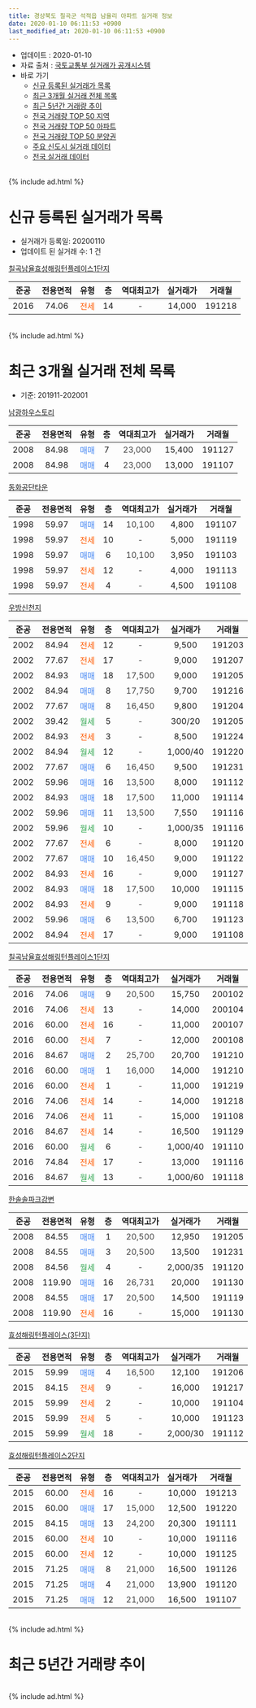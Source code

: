 ```yaml
---
title: 경상북도 칠곡군 석적읍 남율리 아파트 실거래 정보
date: 2020-01-10 06:11:53 +0900
last_modified_at: 2020-01-10 06:11:53 +0900
---
```


* 업데이트 : 2020-01-10
* 자료 출처 : [국토교통부 실거래가 공개시스템](http://rt.molit.go.kr)
* 바로 가기
    * [신규 등록된 실거래가 목록](#신규-등록된-실거래가-목록)
    * [최근 3개월 실거래 전체 목록](#최근-3개월-실거래-전체-목록)
    * [최근 5년간 거래량 추이](#최근-5년간-거래량-추이)
    * [전국 거래량 TOP 50 지역](https://inasie.github.io/apt-trade-info/최근-3개월-전국에서-가장-거래가-많이-발생한-지역)
    * [전국 거래량 TOP 50 아파트](https://inasie.github.io/apt-trade-info/최근-3개월-전국에서-가장-거래가-많이-발생한-아파트)
    * [전국 거래량 TOP 50 분양권](https://inasie.github.io/apt-trade-info/최근-3개월-전국에서-가장-거래가-많이-발생한-분양권)
    * [주요 신도시 실거래 데이터](https://inasie.github.io/apt-trade-info/주요-신도시)
    * [전국 실거래 데이터](https://inasie.github.io/apt-trade-info/전국)
<br>
{% include ad.html %}
<br>

# 신규 등록된 실거래가 목록
* 실거래가 등록일: 20200110
* 업데이트 된 실거래 수: 1 건


[칠곡남율효성해링턴플레이스1단지](https://search.naver.com/search.naver?query=%EA%B2%BD%EC%83%81%EB%B6%81%EB%8F%84+%EC%B9%A0%EA%B3%A1%EA%B5%B0+%EC%84%9D%EC%A0%81%EC%9D%8D+%EB%82%A8%EC%9C%A8%EB%A6%AC+%EC%B9%A0%EA%B3%A1%EB%82%A8%EC%9C%A8%ED%9A%A8%EC%84%B1%ED%95%B4%EB%A7%81%ED%84%B4%ED%94%8C%EB%A0%88%EC%9D%B4%EC%8A%A41%EB%8B%A8%EC%A7%80)

|준공|전용면적|유형|층|역대최고가|실거래가|거래월|
|:---:|:---:|:---:|:---:|:---:|:---:|:---:|
|2016|74.06|<span style="color:#ff5a00">전세</span>|14|<span style="color:#444444">-</span>|14,000|191218|


<br>
{% include ad.html %}
<br>

# 최근 3개월 실거래 전체 목록
* 기준: 201911-202001


[남광하우스토리](https://search.naver.com/search.naver?query=%EA%B2%BD%EC%83%81%EB%B6%81%EB%8F%84+%EC%B9%A0%EA%B3%A1%EA%B5%B0+%EC%84%9D%EC%A0%81%EC%9D%8D+%EB%82%A8%EC%9C%A8%EB%A6%AC+%EB%82%A8%EA%B4%91%ED%95%98%EC%9A%B0%EC%8A%A4%ED%86%A0%EB%A6%AC)

|준공|전용면적|유형|층|역대최고가|실거래가|거래월|
|:---:|:---:|:---:|:---:|:---:|:---:|:---:|
|2008|84.98|<span style="color:#4285f3">매매</span>|7|<span style="color:#444444">23,000</span>|15,400|191127|
|2008|84.98|<span style="color:#4285f3">매매</span>|4|<span style="color:#444444">23,000</span>|13,000|191107|

[동화공단타운](https://search.naver.com/search.naver?query=%EA%B2%BD%EC%83%81%EB%B6%81%EB%8F%84+%EC%B9%A0%EA%B3%A1%EA%B5%B0+%EC%84%9D%EC%A0%81%EC%9D%8D+%EB%82%A8%EC%9C%A8%EB%A6%AC+%EB%8F%99%ED%99%94%EA%B3%B5%EB%8B%A8%ED%83%80%EC%9A%B4)

|준공|전용면적|유형|층|역대최고가|실거래가|거래월|
|:---:|:---:|:---:|:---:|:---:|:---:|:---:|
|1998|59.97|<span style="color:#4285f3">매매</span>|14|<span style="color:#444444">10,100</span>|4,800|191107|
|1998|59.97|<span style="color:#ff5a00">전세</span>|10|<span style="color:#444444">-</span>|5,000|191119|
|1998|59.97|<span style="color:#4285f3">매매</span>|6|<span style="color:#444444">10,100</span>|3,950|191103|
|1998|59.97|<span style="color:#ff5a00">전세</span>|12|<span style="color:#444444">-</span>|4,000|191113|
|1998|59.97|<span style="color:#ff5a00">전세</span>|4|<span style="color:#444444">-</span>|4,500|191108|

[우방신천지](https://search.naver.com/search.naver?query=%EA%B2%BD%EC%83%81%EB%B6%81%EB%8F%84+%EC%B9%A0%EA%B3%A1%EA%B5%B0+%EC%84%9D%EC%A0%81%EC%9D%8D+%EB%82%A8%EC%9C%A8%EB%A6%AC+%EC%9A%B0%EB%B0%A9%EC%8B%A0%EC%B2%9C%EC%A7%80)

|준공|전용면적|유형|층|역대최고가|실거래가|거래월|
|:---:|:---:|:---:|:---:|:---:|:---:|:---:|
|2002|84.94|<span style="color:#ff5a00">전세</span>|12|<span style="color:#444444">-</span>|9,500|191203|
|2002|77.67|<span style="color:#ff5a00">전세</span>|17|<span style="color:#444444">-</span>|9,000|191207|
|2002|84.93|<span style="color:#4285f3">매매</span>|18|<span style="color:#444444">17,500</span>|9,000|191205|
|2002|84.94|<span style="color:#4285f3">매매</span>|8|<span style="color:#444444">17,750</span>|9,700|191216|
|2002|77.67|<span style="color:#4285f3">매매</span>|8|<span style="color:#444444">16,450</span>|9,800|191204|
|2002|39.42|<span style="color:#34a853">월세</span>|5|<span style="color:#444444">-</span>|300/20|191205|
|2002|84.93|<span style="color:#ff5a00">전세</span>|3|<span style="color:#444444">-</span>|8,500|191224|
|2002|84.94|<span style="color:#34a853">월세</span>|12|<span style="color:#444444">-</span>|1,000/40|191220|
|2002|77.67|<span style="color:#4285f3">매매</span>|6|<span style="color:#444444">16,450</span>|9,500|191231|
|2002|59.96|<span style="color:#4285f3">매매</span>|16|<span style="color:#444444">13,500</span>|8,000|191112|
|2002|84.93|<span style="color:#4285f3">매매</span>|18|<span style="color:#444444">17,500</span>|11,000|191114|
|2002|59.96|<span style="color:#4285f3">매매</span>|11|<span style="color:#444444">13,500</span>|7,550|191116|
|2002|59.96|<span style="color:#34a853">월세</span>|10|<span style="color:#444444">-</span>|1,000/35|191116|
|2002|77.67|<span style="color:#ff5a00">전세</span>|6|<span style="color:#444444">-</span>|8,000|191120|
|2002|77.67|<span style="color:#4285f3">매매</span>|10|<span style="color:#444444">16,450</span>|9,000|191122|
|2002|84.93|<span style="color:#ff5a00">전세</span>|16|<span style="color:#444444">-</span>|9,000|191127|
|2002|84.93|<span style="color:#4285f3">매매</span>|18|<span style="color:#444444">17,500</span>|10,000|191115|
|2002|84.93|<span style="color:#ff5a00">전세</span>|9|<span style="color:#444444">-</span>|9,000|191118|
|2002|59.96|<span style="color:#4285f3">매매</span>|6|<span style="color:#444444">13,500</span>|6,700|191123|
|2002|84.94|<span style="color:#ff5a00">전세</span>|17|<span style="color:#444444">-</span>|9,000|191108|

[칠곡남율효성해링턴플레이스1단지](https://search.naver.com/search.naver?query=%EA%B2%BD%EC%83%81%EB%B6%81%EB%8F%84+%EC%B9%A0%EA%B3%A1%EA%B5%B0+%EC%84%9D%EC%A0%81%EC%9D%8D+%EB%82%A8%EC%9C%A8%EB%A6%AC+%EC%B9%A0%EA%B3%A1%EB%82%A8%EC%9C%A8%ED%9A%A8%EC%84%B1%ED%95%B4%EB%A7%81%ED%84%B4%ED%94%8C%EB%A0%88%EC%9D%B4%EC%8A%A41%EB%8B%A8%EC%A7%80)

|준공|전용면적|유형|층|역대최고가|실거래가|거래월|
|:---:|:---:|:---:|:---:|:---:|:---:|:---:|
|2016|74.06|<span style="color:#4285f3">매매</span>|9|<span style="color:#444444">20,500</span>|15,750|200102|
|2016|74.06|<span style="color:#ff5a00">전세</span>|13|<span style="color:#444444">-</span>|14,000|200104|
|2016|60.00|<span style="color:#ff5a00">전세</span>|16|<span style="color:#444444">-</span>|11,000|200107|
|2016|60.00|<span style="color:#ff5a00">전세</span>|7|<span style="color:#444444">-</span>|12,000|200108|
|2016|84.67|<span style="color:#4285f3">매매</span>|2|<span style="color:#444444">25,700</span>|20,700|191210|
|2016|60.00|<span style="color:#4285f3">매매</span>|1|<span style="color:#444444">16,000</span>|14,000|191210|
|2016|60.00|<span style="color:#ff5a00">전세</span>|1|<span style="color:#444444">-</span>|11,000|191219|
|2016|74.06|<span style="color:#ff5a00">전세</span>|14|<span style="color:#444444">-</span>|14,000|191218|
|2016|74.06|<span style="color:#ff5a00">전세</span>|11|<span style="color:#444444">-</span>|15,000|191108|
|2016|84.67|<span style="color:#ff5a00">전세</span>|14|<span style="color:#444444">-</span>|16,500|191129|
|2016|60.00|<span style="color:#34a853">월세</span>|6|<span style="color:#444444">-</span>|1,000/40|191110|
|2016|74.84|<span style="color:#ff5a00">전세</span>|17|<span style="color:#444444">-</span>|13,000|191116|
|2016|84.67|<span style="color:#34a853">월세</span>|13|<span style="color:#444444">-</span>|1,000/60|191118|

[한솔솔파크강변](https://search.naver.com/search.naver?query=%EA%B2%BD%EC%83%81%EB%B6%81%EB%8F%84+%EC%B9%A0%EA%B3%A1%EA%B5%B0+%EC%84%9D%EC%A0%81%EC%9D%8D+%EB%82%A8%EC%9C%A8%EB%A6%AC+%ED%95%9C%EC%86%94%EC%86%94%ED%8C%8C%ED%81%AC%EA%B0%95%EB%B3%80)

|준공|전용면적|유형|층|역대최고가|실거래가|거래월|
|:---:|:---:|:---:|:---:|:---:|:---:|:---:|
|2008|84.55|<span style="color:#4285f3">매매</span>|1|<span style="color:#444444">20,500</span>|12,950|191205|
|2008|84.55|<span style="color:#4285f3">매매</span>|3|<span style="color:#444444">20,500</span>|13,500|191231|
|2008|84.56|<span style="color:#34a853">월세</span>|4|<span style="color:#444444">-</span>|2,000/35|191120|
|2008|119.90|<span style="color:#4285f3">매매</span>|16|<span style="color:#444444">26,731</span>|20,000|191130|
|2008|84.55|<span style="color:#4285f3">매매</span>|17|<span style="color:#444444">20,500</span>|14,500|191119|
|2008|119.90|<span style="color:#ff5a00">전세</span>|16|<span style="color:#444444">-</span>|15,000|191130|


<script async src="//pagead2.googlesyndication.com/pagead/js/adsbygoogle.js"></script>
<!-- 기본 -->
<ins class="adsbygoogle"
     style="display:block"
     data-ad-client="ca-pub-2446590836940007"
     data-ad-slot="1659523306"
     data-ad-format="auto"
     data-full-width-responsive="true"></ins>
<script>
(adsbygoogle = window.adsbygoogle || []).push({});
</script>


[효성해링턴플레이스(3단지)](https://search.naver.com/search.naver?query=%EA%B2%BD%EC%83%81%EB%B6%81%EB%8F%84+%EC%B9%A0%EA%B3%A1%EA%B5%B0+%EC%84%9D%EC%A0%81%EC%9D%8D+%EB%82%A8%EC%9C%A8%EB%A6%AC+%ED%9A%A8%EC%84%B1%ED%95%B4%EB%A7%81%ED%84%B4%ED%94%8C%EB%A0%88%EC%9D%B4%EC%8A%A4%283%EB%8B%A8%EC%A7%80%29)

|준공|전용면적|유형|층|역대최고가|실거래가|거래월|
|:---:|:---:|:---:|:---:|:---:|:---:|:---:|
|2015|59.99|<span style="color:#4285f3">매매</span>|4|<span style="color:#444444">16,500</span>|12,100|191206|
|2015|84.15|<span style="color:#ff5a00">전세</span>|9|<span style="color:#444444">-</span>|16,000|191217|
|2015|59.99|<span style="color:#ff5a00">전세</span>|2|<span style="color:#444444">-</span>|10,000|191104|
|2015|59.99|<span style="color:#ff5a00">전세</span>|5|<span style="color:#444444">-</span>|10,000|191123|
|2015|59.99|<span style="color:#34a853">월세</span>|18|<span style="color:#444444">-</span>|2,000/30|191112|

[효성해링턴플레이스2단지](https://search.naver.com/search.naver?query=%EA%B2%BD%EC%83%81%EB%B6%81%EB%8F%84+%EC%B9%A0%EA%B3%A1%EA%B5%B0+%EC%84%9D%EC%A0%81%EC%9D%8D+%EB%82%A8%EC%9C%A8%EB%A6%AC+%ED%9A%A8%EC%84%B1%ED%95%B4%EB%A7%81%ED%84%B4%ED%94%8C%EB%A0%88%EC%9D%B4%EC%8A%A42%EB%8B%A8%EC%A7%80)

|준공|전용면적|유형|층|역대최고가|실거래가|거래월|
|:---:|:---:|:---:|:---:|:---:|:---:|:---:|
|2015|60.00|<span style="color:#ff5a00">전세</span>|16|<span style="color:#444444">-</span>|10,000|191213|
|2015|60.00|<span style="color:#4285f3">매매</span>|17|<span style="color:#444444">15,000</span>|12,500|191220|
|2015|84.15|<span style="color:#4285f3">매매</span>|13|<span style="color:#444444">24,200</span>|20,300|191111|
|2015|60.00|<span style="color:#ff5a00">전세</span>|10|<span style="color:#444444">-</span>|10,000|191116|
|2015|60.00|<span style="color:#ff5a00">전세</span>|12|<span style="color:#444444">-</span>|10,000|191125|
|2015|71.25|<span style="color:#4285f3">매매</span>|8|<span style="color:#444444">21,000</span>|16,500|191126|
|2015|71.25|<span style="color:#4285f3">매매</span>|4|<span style="color:#444444">21,000</span>|13,900|191120|
|2015|71.25|<span style="color:#4285f3">매매</span>|12|<span style="color:#444444">21,000</span>|16,500|191107|


<br>
{% include ad.html %}
<br>

# 최근 5년간 거래량 추이


<div style="width:100%;">
    <canvas id="deal_progress" height="200"></canvas>
</div>

<script>
new Chart(document.getElementById("deal_progress"), {
    type: 'line',
    data: {
        labels: ['201501','201502','201503','201504','201505','201506','201507','201508','201509','201510','201511','201512','201601','201602','201603','201604','201605','201606','201607','201608','201609','201610','201611','201612','201701','201702','201703','201704','201705','201706','201707','201708','201709','201710','201711','201712','201801','201802','201803','201804','201805','201806','201807','201808','201809','201810','201811','201812','201901','201902','201903','201904','201905','201906','201907','201908','201909','201910','201911','201912','202001'],
        datasets: [{
            label: '매매',
            pointRadius: 1,
            data: [23, 15, 36, 22, 15, 18, 17, 25, 33, 26, 18, 13, 18, 15, 34, 9, 20, 17, 13, 17, 16, 23, 20, 20, 16, 25, 25, 18, 31, 23, 32, 24, 23, 30, 27, 20, 40, 20, 40, 26, 22, 23, 24, 14, 18, 21, 22, 20, 11, 16, 15, 14, 16, 13, 20, 22, 13, 24, 16, 10, 1],
            borderColor: "rgba(255, 201, 14, 1)",
            backgroundColor: "rgba(255, 201, 14, 0.5)",
            fill: false,
            lineTension: 0
        },{
            label: '전월세',
            pointRadius: 1,
            data: [18, 11, 12, 20, 19, 21, 17, 26, 29, 25, 5, 12, 17, 20, 23, 14, 15, 22, 26, 46, 37, 35, 22, 24, 24, 22, 22, 8, 19, 19, 20, 32, 21, 20, 26, 20, 28, 31, 29, 24, 22, 21, 29, 23, 20, 16, 21, 9, 24, 14, 24, 15, 15, 14, 16, 25, 27, 27, 20, 9, 3],
            borderColor: "rgba(0, 141, 185, 1)",
            backgroundColor: "rgba(0, 141, 185, 0.5)",
            fill: false,
            lineTension: 0
        }
        ]
    },
    options: {
        responsive: true,
        title: {
            display: false
        },
        tooltips: {
            mode: 'index',
            intersect: false
        },
        hover: {
            mode: 'nearest',
            intersect: true
        },
        scales: {
            xAxes: [{
                display: true,
                scaleLabel: {
                    display: true,
                    labelString: '년/월'
                }
            }],
            yAxes: [{
                display: true,
                ticks: {
                    suggestedMin: 0,
                },
                scaleLabel: {
                    display: true,
                    labelString: '실거래 수'
                }
            }]
        }
    }
});

</script>


<br>
{% include ad.html %}
<br>

